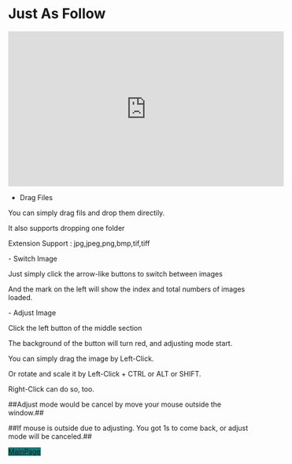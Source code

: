 <h1 class="project-name">Just As Follow</h1>

<iframe width="560" height="315" src="https://www.youtube.com/embed/s3oAvTPD62Y" frameborder="0" allow="accelerometer; autoplay; encrypted-media; gyroscope; picture-in-picture" allowfullscreen></iframe>

- Drag Files
<p>    You can simply drag fils and drop them directily.</p>
<p>    It also supports dropping one folder</p>
<p>    Extension Support : jpg,jpeg,png,bmp,tif,tiff</p>
<p></p>
<p></p>
- Switch Image
<p>    Just simply click the arrow-like buttons to switch between images</p>
<p>    And the mark on the left will show the index and total numbers of images loaded.</p>
<p></p>
<p></p>
- Adjust Image
<p>    Click the left button of the middle section</p>
<p>    The background of the button will turn red, and adjusting mode start.</p>
<p>    You can simply drag the image by Left-Click.</p>
<p>    Or rotate and scale it by Left-Click + CTRL or ALT or SHIFT.</p>
<p>    Right-Click can do so, too.</p>
<p>    ##Adjust mode would be cancel by move your mouse outside the window.##</p>
<p>    ##If mouse is outside due to adjusting. You got 1s to come back, or adjust mode will be canceled.##</p>


<a href="{{site.baseurl}}" class="btn" style = "background-color:#157878">MainPage</a>
